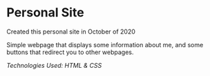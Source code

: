 # Personal Site
Created this personal site in October of 2020

Simple webpage that displays some information about me, and some buttons that redirect you to other webpages.

*Technologies Used: HTML & CSS*

